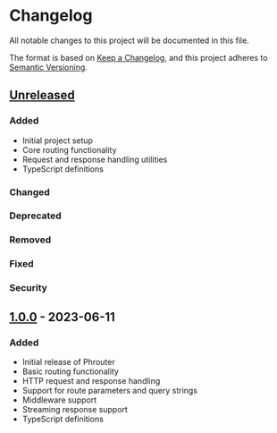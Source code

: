 # Changelog

All notable changes to this project will be documented in this file.

The format is based on [Keep a Changelog](https://keepachangelog.com/en/1.0.0/),
and this project adheres to [Semantic Versioning](https://semver.org/spec/v2.0.0.html).

## [Unreleased]

### Added
- Initial project setup
- Core routing functionality
- Request and response handling utilities
- TypeScript definitions

### Changed

### Deprecated

### Removed

### Fixed

### Security

## [1.0.0] - 2023-06-11

### Added
- Initial release of Phrouter
- Basic routing functionality
- HTTP request and response handling
- Support for route parameters and query strings
- Middleware support
- Streaming response support
- TypeScript definitions

[Unreleased]: https://github.com/yourusername/phrouter/compare/v1.0.0...HEAD
[1.0.0]: https://github.com/yourusername/phrouter/releases/tag/v1.0.0